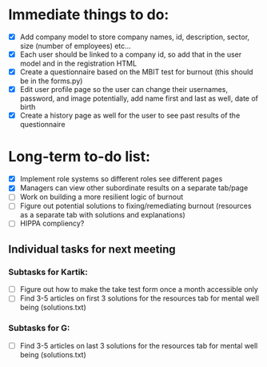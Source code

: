
# Immediate things to do:

- [X] Add company model to store company names, id, description, sector, size (number of employees) etc...
- [X] Each user should be linked to a company id, so add that in the user model and in the registration HTML
- [X] Create a questionnaire based on the MBIT test for burnout (this should be in the forms.py)
- [X] Edit user profile page so the user can change their usernames, password, and image potentially, add name first and last as well, date of birth
- [X] Create a history page as well for the user to see past results of the questionnaire

# Long-term to-do list:

- [X] Implement role systems so different roles see different pages
- [X] Managers can view other subordinate results on a separate tab/page
- [ ] Work on building a more resilient logic of burnout
- [ ] Figure out potential solutions to fixing/remediating burnout (resources as a separate tab with solutions and explanations)
- [ ] HIPPA compliency?

## Individual tasks for next meeting

### Subtasks for Kartik:

- [ ] Figure out how to make the take test form once a month accessible only
- [ ] Find 3-5 articles on first 3 solutions for the resources tab for mental well being (solutions.txt)

### Subtasks for G:

- [ ] Find 3-5 articles on last 3 solutions for the resources tab for mental well being (solutions.txt)
